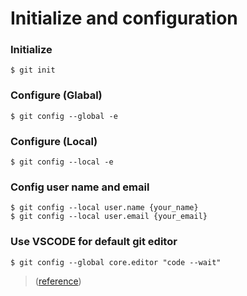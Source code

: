 # Initialize and configuration

### Initialize
```
$ git init
```

### Configure (Glabal)

```
$ git config --global -e
```

### Configure (Local)

```
$ git config --local -e
```

### Config user name and email

```
$ git config --local user.name {your_name}
$ git config --local user.email {your_email}
```

### Use VSCODE for default git editor

```
$ git config --global core.editor "code --wait"
```

> ([reference](https://stackoverflow.com/a/36644561/7045253))
